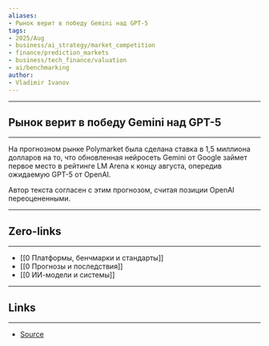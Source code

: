 ```yaml
---
aliases: 
- Рынок верит в победу Gemini над GPT-5
tags:
- 2025/Aug
- business/ai_strategy/market_competition
- finance/prediction_markets
- business/tech_finance/valuation
- ai/benchmarking
author:
- Vladimir Ivanov
---
```

-----
##  Рынок верит в победу Gemini над GPT-5
-----
На прогнозном рынке Polymarket была сделана ставка в 1,5 миллиона долларов на то, что обновленная нейросеть Gemini от Google займет первое место в рейтинге LM Arena к концу августа, опередив ожидаемую GPT-5 от OpenAI. 

Автор текста согласен с этим прогнозом, считая позиции OpenAI переоцененными.

---
## Zero-links
---
- [[0 Платформы, бенчмарки и стандарты]]
- [[0 Прогнозы и последствия]]
- [[0 ИИ-модели и системы]]

---
## Links
---
- [Source](https://t.me/turboproject/1941)